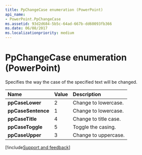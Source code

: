 ```yaml
---
title: PpChangeCase enumeration (PowerPoint)
api_name:
- PowerPoint.PpChangeCase
ms.assetid: 93d2d684-5b5c-64ad-667b-dd60093fb366
ms.date: 06/08/2017
ms.localizationpriority: medium
---
```



# PpChangeCase enumeration (PowerPoint)

Specifies the way the case of the specified text will be changed.



|Name|Value|Description|
|:-----|:-----|:-----|
|**ppCaseLower**|2|Change to lowercase.|
|**ppCaseSentence**|1|Change to lowercase.|
|**ppCaseTitle**|4|Change to title case.|
|**ppCaseToggle**|5|Toggle the casing.|
|**ppCaseUpper**|3|Change to uppercase.|

[!include[Support and feedback](~/includes/feedback-boilerplate.md)]
